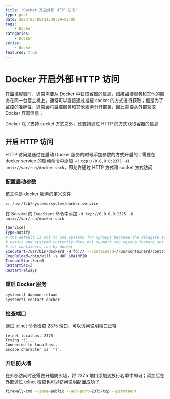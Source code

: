 ```yaml
---
title: "Docker 开启外部 HTTP 访问"
type: post
date: 2023-03-05T21:39:29+08:00
tags:
    - Docker
categories: 
    - Docker
series: 
    - Docker
featured: true  
---
```


# Docker 开启外部 HTTP 访问

在监控容器时，通常需要从 Docker 中获取容器的信息，如果监控服务和其他的服务在同一台宿主机上，通常可以直接通过挂载 socket 的方式进行获取；但是为了监控的准确性，通常会将监控服务和其他服务分开部署，因此需要从外部获取 Docker 容器信息；

Docker 除了支持 socket 方式之外，还支持通过 HTTP 的方式获取容器的信息


## 开启 HTTP 访问

HTTP 访问是通过在启动 Docker 服务的时候添加参数的方式开启的；需要在 docker service 的启动命令中添加 `-H tcp://0.0.0.0:2375 -H unix://var/run/docker.sock`，即允许通过 HTTP 方式和 socket 方式访问


### 配置启动参数

该文件是 docker 服务的定义文件

```bash
vi /usr/lib/systemd/system/docker.service
```

在 Service 的 `ExecStart` 命令中添加 `-H tcp://0.0.0.0:2375 -H unix://var/run/docker.sock`

```bash
[Service]
Type=notify
# the default is not to use systemd for cgroups because the delegate issues still
# exists and systemd currently does not support the cgroup feature set required
# for containers run by docker
ExecStart=/usr/bin/dockerd -H fd:// --containerd=/run/containerd/containerd.sock -H tcp://0.0.0.0:2375 -H unix://var/run/docker.sock
ExecReload=/bin/kill -s HUP $MAINPID
TimeoutStartSec=0
RestartSec=2
Restart=always
```

### 重启 Docker 服务

```bash
systemctl daemon-reload
systemctl restart docker
```

### 检查端口 

通过 telnet 命令检查 2375 端口，可以访问说明端口正常

```bash
telnet localhost 2375
Trying ::1...
Connected to localhost.
Escape character is '^]'.
```

### 开启防火墙

在外部访问时还需要开启防火墙，将 2375 端口添加到放行名单中即可；添加后在外部通过 telnet 检查也可以访问说明配置成功了

```bash
firewall-cmd --zone=public --add-port=2375/tcp --permanent
```